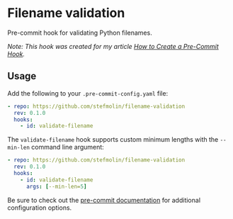# Filename validation
Pre-commit hook for validating Python filenames.

*Note: This hook was created for my article [How to Create a Pre-Commit Hook](https://stefaniemolin.com/coming-soonish/).*

## Usage

Add the following to your `.pre-commit-config.yaml` file:

```yaml
- repo: https://github.com/stefmolin/filename-validation
  rev: 0.1.0
  hooks:
    - id: validate-filename
```

The `validate-filename` hook supports custom minimum lengths with the `--min-len` command line argument:

```yaml
- repo: https://github.com/stefmolin/filename-validation
  rev: 0.1.0
  hooks:
    - id: validate-filename
      args: [--min-len=5]
```

Be sure to check out the [pre-commit documentation](https://pre-commit.com/#pre-commit-configyaml---hooks) for additional configuration options.
